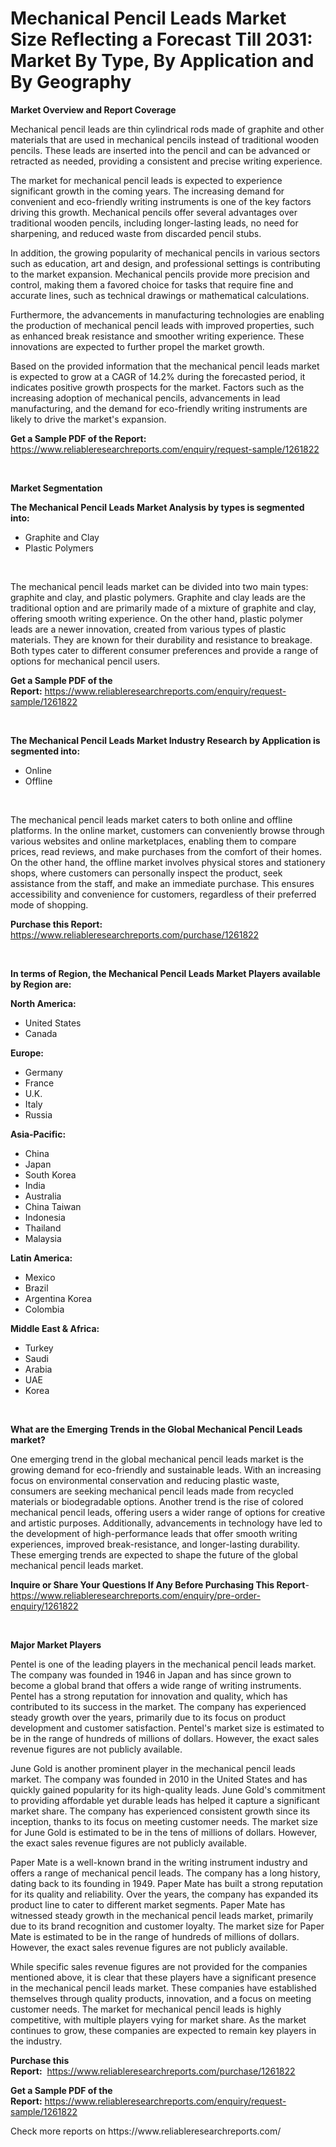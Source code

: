 <p><h1>Mechanical Pencil Leads Market Size Reflecting a Forecast Till 2031: Market By Type, By Application and By Geography</h1></p><p><strong>Market Overview and Report Coverage</strong></p>
<p><p>Mechanical pencil leads are thin cylindrical rods made of graphite and other materials that are used in mechanical pencils instead of traditional wooden pencils. These leads are inserted into the pencil and can be advanced or retracted as needed, providing a consistent and precise writing experience.</p><p>The market for mechanical pencil leads is expected to experience significant growth in the coming years. The increasing demand for convenient and eco-friendly writing instruments is one of the key factors driving this growth. Mechanical pencils offer several advantages over traditional wooden pencils, including longer-lasting leads, no need for sharpening, and reduced waste from discarded pencil stubs.</p><p>In addition, the growing popularity of mechanical pencils in various sectors such as education, art and design, and professional settings is contributing to the market expansion. Mechanical pencils provide more precision and control, making them a favored choice for tasks that require fine and accurate lines, such as technical drawings or mathematical calculations.</p><p>Furthermore, the advancements in manufacturing technologies are enabling the production of mechanical pencil leads with improved properties, such as enhanced break resistance and smoother writing experience. These innovations are expected to further propel the market growth.</p><p>Based on the provided information that the mechanical pencil leads market is expected to grow at a CAGR of 14.2% during the forecasted period, it indicates positive growth prospects for the market. Factors such as the increasing adoption of mechanical pencils, advancements in lead manufacturing, and the demand for eco-friendly writing instruments are likely to drive the market's expansion.</p></p>
<p><strong>Get a Sample PDF of the Report:</strong> <a href="https://www.reliableresearchreports.com/enquiry/request-sample/1261822">https://www.reliableresearchreports.com/enquiry/request-sample/1261822</a></p>
<p>&nbsp;</p>
<p><strong>Market Segmentation</strong></p>
<p><strong>The Mechanical Pencil Leads Market Analysis by types is segmented into:</strong></p>
<p><ul><li>Graphite and Clay</li><li>Plastic Polymers</li></ul></p>
<p>&nbsp;</p>
<p><p>The mechanical pencil leads market can be divided into two main types: graphite and clay, and plastic polymers. Graphite and clay leads are the traditional option and are primarily made of a mixture of graphite and clay, offering smooth writing experience. On the other hand, plastic polymer leads are a newer innovation, created from various types of plastic materials. They are known for their durability and resistance to breakage. Both types cater to different consumer preferences and provide a range of options for mechanical pencil users.</p></p>
<p><strong>Get a Sample PDF of the Report:</strong>&nbsp;<a href="https://www.reliableresearchreports.com/enquiry/request-sample/1261822">https://www.reliableresearchreports.com/enquiry/request-sample/1261822</a></p>
<p>&nbsp;</p>
<p><strong>The Mechanical Pencil Leads Market Industry Research by Application is segmented into:</strong></p>
<p><ul><li>Online</li><li>Offline</li></ul></p>
<p>&nbsp;</p>
<p><p>The mechanical pencil leads market caters to both online and offline platforms. In the online market, customers can conveniently browse through various websites and online marketplaces, enabling them to compare prices, read reviews, and make purchases from the comfort of their homes. On the other hand, the offline market involves physical stores and stationery shops, where customers can personally inspect the product, seek assistance from the staff, and make an immediate purchase. This ensures accessibility and convenience for customers, regardless of their preferred mode of shopping.</p></p>
<p><strong>Purchase this Report:</strong>&nbsp; <a href="https://www.reliableresearchreports.com/purchase/1261822">https://www.reliableresearchreports.com/purchase/1261822</a></p>
<p>&nbsp;</p>
<p><strong>In terms of Region, the Mechanical Pencil Leads Market Players available by Region are:</strong></p>
<p>
    <p> <strong> North America: </strong>
        <ul>
            <li>United States</li>
            <li>Canada</li>
        </ul>
        </p> 
    <p> <strong> Europe: </strong>
        <ul>
            <li>Germany</li>
            <li>France</li>
            <li>U.K.</li>
            <li>Italy</li>
            <li>Russia</li>
        </ul>
        </p> 
    <p> <strong> Asia-Pacific: </strong>
        <ul>
            <li>China</li>
            <li>Japan</li>
            <li>South Korea</li>
            <li>India</li>
            <li>Australia</li>
            <li>China Taiwan</li>
            <li>Indonesia</li>
            <li>Thailand</li>
            <li>Malaysia</li>
        </ul>
        </p> 
    <p> <strong> Latin America: </strong>
        <ul>
            <li>Mexico</li>
            <li>Brazil</li>
            <li>Argentina Korea</li>
            <li>Colombia</li>
        </ul>
        </p> 
    <p> <strong> Middle East & Africa: </strong>
        <ul>
            <li>Turkey</li>
            <li>Saudi</li>
            <li>Arabia</li>
            <li>UAE</li>
            <li>Korea</li>
        </ul>
    </p>
    </p>
<p>&nbsp;</p>
<p><strong>What are the Emerging Trends in the Global Mechanical Pencil Leads market?</strong></p>
<p><p>One emerging trend in the global mechanical pencil leads market is the growing demand for eco-friendly and sustainable leads. With an increasing focus on environmental conservation and reducing plastic waste, consumers are seeking mechanical pencil leads made from recycled materials or biodegradable options. Another trend is the rise of colored mechanical pencil leads, offering users a wider range of options for creative and artistic purposes. Additionally, advancements in technology have led to the development of high-performance leads that offer smooth writing experiences, improved break-resistance, and longer-lasting durability. These emerging trends are expected to shape the future of the global mechanical pencil leads market.</p></p>
<p><strong>Inquire or Share Your Questions If Any Before Purchasing This Report</strong>- <a href="https://www.reliableresearchreports.com/enquiry/pre-order-enquiry/1261822">https://www.reliableresearchreports.com/enquiry/pre-order-enquiry/1261822</a></p>
<p>&nbsp;</p>
<p><strong>Major Market Players</strong></p>
<p><p>Pentel is one of the leading players in the mechanical pencil leads market. The company was founded in 1946 in Japan and has since grown to become a global brand that offers a wide range of writing instruments. Pentel has a strong reputation for innovation and quality, which has contributed to its success in the market. The company has experienced steady growth over the years, primarily due to its focus on product development and customer satisfaction. Pentel's market size is estimated to be in the range of hundreds of millions of dollars. However, the exact sales revenue figures are not publicly available.</p><p>June Gold is another prominent player in the mechanical pencil leads market. The company was founded in 2010 in the United States and has quickly gained popularity for its high-quality leads. June Gold's commitment to providing affordable yet durable leads has helped it capture a significant market share. The company has experienced consistent growth since its inception, thanks to its focus on meeting customer needs. The market size for June Gold is estimated to be in the tens of millions of dollars. However, the exact sales revenue figures are not publicly available.</p><p>Paper Mate is a well-known brand in the writing instrument industry and offers a range of mechanical pencil leads. The company has a long history, dating back to its founding in 1949. Paper Mate has built a strong reputation for its quality and reliability. Over the years, the company has expanded its product line to cater to different market segments. Paper Mate has witnessed steady growth in the mechanical pencil leads market, primarily due to its brand recognition and customer loyalty. The market size for Paper Mate is estimated to be in the range of hundreds of millions of dollars. However, the exact sales revenue figures are not publicly available.</p><p>While specific sales revenue figures are not provided for the companies mentioned above, it is clear that these players have a significant presence in the mechanical pencil leads market. These companies have established themselves through quality products, innovation, and a focus on meeting customer needs. The market for mechanical pencil leads is highly competitive, with multiple players vying for market share. As the market continues to grow, these companies are expected to remain key players in the industry.</p></p>
<p><strong>Purchase this Report:</strong>&nbsp;&nbsp;<a href="https://www.reliableresearchreports.com/purchase/1261822">https://www.reliableresearchreports.com/purchase/1261822</a></p>
<p></p>
<p><strong>Get a Sample PDF of the Report:</strong>&nbsp;<a href="https://www.reliableresearchreports.com/enquiry/request-sample/1261822">https://www.reliableresearchreports.com/enquiry/request-sample/1261822</a></p>
<p>Check more reports on https://www.reliableresearchreports.com/</p>